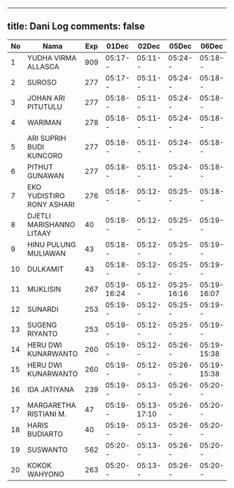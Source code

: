 
---
title: Dani Log
comments: false
---

| No | Nama | Exp | 01Dec | 02Dec | 05Dec | 06Dec | 07Dec | 08Dec | 09Dec | 12Dec | 13Dec | 14Dec | 15Dec | 16Dec | 19Dec | 20Dec | 21Dec | 22Dec | 23Dec | 26Dec | 27Dec | 28Dec | 29Dec | 30Dec | 02Jan | 03Jan | 04Jan | 05Jan |
|-----|-----|-----|-----|-----|-----|-----|-----|-----|-----|-----|-----|-----|-----|-----|-----|-----|-----|-----|-----|-----|-----|-----|-----|-----|-----|-----|-----|-----|
| 1 | YUDHA VIRMA ALLASCA | 909 | 05:17-- | 05:11-- | 05:24-- | 05:18-- | 05:18-- | 05:24-- | 05:19-- | 05:11-- | 05:20-- | 05:17-- | 05:14-- | 05:26-- | 05:23-- | 05:18-- | 05:08-- | 05:11-- | 05:05-- | 05:23-- | 05:27-- | 05:14-- | 05:28-- | 05:29-- | 05:11-- | 05:27-- | 05:26-- | 05:08-- |
| 2 | SUROSO | 277 | 05:17-- | 05:11-- | 05:24-- | 05:18-- | 05:18-- | 05:24-- | 05:19-- | 05:12-- | 05:21-- | 05:17-- | 05:14-- | 05:26-- | 05:23-- | 05:18-- | 05:09-- | 05:11-- | 05:05-- | 05:23-- | 05:27-- | 05:14-- | 05:28-- | 05:29-- | 05:11-- | 05:27-- | 05:26-- | 05:08-- |
| 3 | JOHAN ARI PITUTULU | 277 | 05:18-- | 05:11-- | 05:24-- | 05:18-- | 05:19-- | 05:24-- | 05:20-- | 05:12-- | 05:21-- | 05:17-- | 05:14-- | 05:26-- | 05:23-- | 05:18-- | 05:09-- | 05:11-- | 05:05-- | 05:23-- | 05:27-- | 05:14-- | 05:28-- | 05:29-- | 05:11-- | 05:27-- | 05:26-- | 05:08-- |
| 4 | WARIMAN | 278 | 05:18-- | 05:11-- | 05:24-- | 05:18-- | 05:19-- | 05:24-- | 05:20-- | 05:12-- | 05:21-- | 05:18-- | 05:14-- | 05:26-- | 05:23-- | 05:19-- | 05:09-- | 05:11-- | 05:05-- | 05:23-- | 05:27-- | 05:15-- | 05:28-- | 05:29-- | 05:12-- | 05:27-- | 05:26-- | 05:08-- |
| 5 | ARI SUPRIH BUDI KUNCORO | 277 | 05:18-- | 05:11-- | 05:24-- | 05:18-- | 05:19-- | 05:24-- | 05:20-- | 05:12-- | 05:21-- | 05:18-- | 05:15-- | 05:26-- | 05:23-- | 05:19-- | 05:09-- | 05:11-- | 05:05-- | 05:23-- | 05:27-- | 05:15-- | 05:28-- | 05:29-- | 05:12-- | 05:28-- | 05:26-- | 05:08-- |
| 6 | PITHUT GUNAWAN | 277 | 05:18-- | 05:11-- | 05:24-- | 05:18-- | 05:19-- | 05:24-- | 05:20-- | 05:12-- | 05:21-- | 05:18-- | 05:15-- | 05:26-- | 05:23-- | 05:19-- | 05:09-- | 05:12-- | 05:05-- | 05:23-- | 05:28-- | 05:15-- | 05:28-- | 05:29-- | 05:12-- | 05:28-- | 05:26-- | 05:09-- |
| 7 | EKO YUDISTIRO RONY ASHARI | 276 | 05:18-- | 05:12-- | 05:25-- | 05:18-- | 05:19-- | 05:25-- | 05:20-- | 05:12-- | 05:21-- | 05:18-- | 05:15-- | 05:26-- | 05:24-- | 05:19-- | 05:09-- | 05:12-- | 05:05-- | 05:23-- | 05:28-- | 05:15-- | 05:28-- | 05:30-- | 05:12-- | 05:28-- | 05:26-- | 05:09-- |
| 8 | DJETLI MARISHANNO LITAAY | 40 | 05:18-- | 05:12-- | 05:25-- | 05:19-- | 05:19-- | 05:25-- | 05:20-- | 05:12-- | 05:21-- | 05:18-- | 05:15-- | 05:27-- | 05:24-- | 05:19-- | 05:09-- | 05:12-- | 05:06-- | 05:23-- | 05:28-- | 05:15-- | 05:29-- | 05:30-- | 05:12-- | 05:28-- | 05:27-- | 05:09-- |
| 9 | HINU PULUNG MULIAWAN | 43 | 05:18-- | 05:12-- | 05:25-- | 05:19-- | 05:19-- | 05:25-- | 05:20-- | 05:13-- | 05:21-- | 05:18-- | 05:15-- | 05:27-- | 05:24-- | 05:19-- | 05:10-- | 05:12-- | 05:06-- | 05:24-- | 05:28-- | 05:15-- | 05:29-- | 05:30-- | 05:12-- | 05:28-- | 05:27-- | 05:09-- |
| 10 | DULKAMIT | 43 | 05:18-- | 05:12-- | 05:25-- | 05:19-- | 05:19-- | 05:25-- | 05:20-- | 05:13-- | 05:22-- | 05:18-- | 05:15-- | 05:27-- | 05:24-- | 05:19-- | 05:10-- | 05:12-- | 05:06-- | 05:24-- | 05:28-- | 05:15-- | 05:29-- | 05:30-- | 05:12-- | 05:28-- | 05:27-- | 05:09-- |
| 11 | MUKLISIN | 267 | 05:19-16:24 | 05:12-- | 05:25-16:16 | 05:19-16:07 | 05:20-- | 05:25-16:10 | 05:21-16:11 | 05:13-- | 05:22-- | 05:19-16:15 | 05:15-16:12 | 05:27-16:56 | 05:20-- | 05:20-- | 05:10-16:57 | 05:12-- | 05:06-15:51 | 05:24-16:18 | 05:28-- | 05:15-17:13 | 05:29-- | 05:30-- | 05:12-- | 05:28-- | 05:27-- | 05:09-- |
| 12 | SUNARDI | 253 | 05:19-- | 05:12-- | 05:25-- | 05:19-- | 05:20-- | 05:25-- | 05:21-- | 05:13-- | 05:22-- | 05:19-- | 05:15-- | 05:27-- | 05:24-- | 05:20-- | 05:10-- | 05:12-- | 05:06-- | 05:24-- | 05:28-- | 05:16-- | 05:29-- | 05:30-- | 05:13-- | 05:28-- | 05:27-- | 05:09-- |
| 13 | SUGENG RIYANTO | 253 | 05:19-- | 05:12-- | 05:25-- | 05:19-- | 05:20-- | 05:25-- | 05:21-- | 05:13-- | 05:22-- | 05:19-- | 05:16-- | 05:27-- | 05:24-- | 05:20-- | 05:10-- | 05:12-- | 05:06-- | 05:24-- | 05:29-- | 05:16-- | 05:29-- | 05:30-- | 05:13-- | 05:29-- | 05:27-- | 05:10-- |
| 14 | HERU DWI KUNARWANTO | 260 | 05:19-- | 05:12-- | 05:26-- | 05:19-15:38 | 05:20-15:33 | 05:25-16:21 | 05:21-- | 05:13-16:04 | 05:22-- | 05:19-- | 05:16-- | 05:27-15:39 | 05:25-- | 05:20-- | 05:10-15:38 | 05:13-16:49 | 05:06-- | 05:24-15:39 | 05:29-16:13 | 05:16-- | 05:29-16:28 | 05:31-15:34 | 05:13-16:00 | 05:29-16:13 | 05:27-15:44 | 05:10-16:24 |
| 15 | HERU DWI KUNARWANTO | 260 | 05:19-- | 05:12-- | 05:26-- | 05:19-15:38 | 05:20-15:33 | 05:25-16:21 | 05:21-- | 05:13-16:04 | 05:22-- | 05:19-- | 05:16-- | 05:27-15:39 | 05:25-- | 05:20-- | 05:10-15:38 | 05:13-16:49 | 05:06-- | 05:24-15:39 | 05:29-16:13 | 05:16-- | 05:29-16:28 | 05:31-15:34 | 05:13-16:00 | 05:29-16:13 | 05:27-15:44 | 05:10-16:24 |
| 16 | IDA JATIYANA | 239 | 05:19-- | 05:13-- | 05:26-- | 05:20-- | 05:20-- | 05:26-- | --- | 05:13-- | 05:22-- | 05:19-- | 05:16-- | 05:28-- | 05:25-- | 05:20-- | 05:10-- | 05:13-- | 05:07-- | 05:24-- | 05:29-- | 05:16-- | 05:30-- | 05:31-- | 05:13-- | 05:29-- | 05:28-- | 05:10-- |
| 17 | MARGARETHA RISTIANI M. | 47 | 05:19-- | 05:13-17:10 | 05:26-- | 05:20-- | 05:20-- | 05:26-- | 05:21-- | 05:13-- | 05:22-- | 05:19-- | 05:16-- | 05:28-- | 05:25-- | 05:20-- | 05:11-- | 05:13-- | 05:07-- | 05:25-- | 05:29-- | 05:16-- | 05:30-- | 05:31-- | 05:13-- | 05:29-- | 05:28-- | 05:10-- |
| 18 | HARIS BUDIARTO | 40 | 05:19-- | 05:13-- | 05:26-- | 05:20-- | 05:21-- | 05:26-- | 05:21-- | 05:14-- | 05:23-- | 05:19-- | 05:16-- | 05:28-- | 05:25-- | 05:20-- | 05:11-- | 05:13-- | 05:07-- | 05:25-- | 05:29-- | 05:16-- | 05:30-- | 05:31-- | 05:13-- | 05:29-- | 05:28-- | 05:10-- |
| 19 | SUSWANTO | 562 | 05:20-- | 05:13-- | 05:26-- | 05:20-- | 05:21-- | 05:26-- | 05:22-- | 05:14-- | 05:23-- | 05:19-- | 05:16-- | 05:28-- | 05:25-- | 05:21-- | 05:11-- | 05:13-- | 05:07-- | 05:25-- | 05:29-- | 05:17-- | 05:30-- | 05:31-- | 05:14-- | 05:29-- | 05:28-- | 05:10-- |
| 20 | KOKOK WAHYONO | 263 | 05:20-- | 05:13-- | 05:26-- | 05:20-- | 05:21-- | 05:26-- | 05:22-- | 05:14-- | 05:23-- | 05:20-- | 05:16-- | 05:28-- | 05:25-- | 05:21-- | 05:11-- | 05:13-- | 05:07-- | 05:25-- | 05:29-- | 05:17-- | 05:30-- | 05:31-- | 05:14-- | 05:30-- | 05:28-- | 05:10-- |
